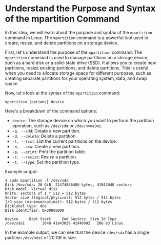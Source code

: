 # Understand the Purpose and Syntax of the mpartition Command

In this step, we will learn about the purpose and syntax of the `mpartition` command in Linux. The `mpartition` command is a powerful tool used to create, resize, and delete partitions on a storage device.

First, let's understand the purpose of the `mpartition` command. The `mpartition` command is used to manage partitions on a storage device, such as a hard disk or a solid-state drive (SSD). It allows you to create new partitions, resize existing partitions, and delete partitions. This is useful when you need to allocate storage space for different purposes, such as creating separate partitions for your operating system, data, and swap space.

Now, let's look at the syntax of the `mpartition` command:

```
mpartition [options] device
```

Here's a breakdown of the command options:

- `device`: The storage device on which you want to perform the partition operation, such as `/dev/sda` or `/dev/nvme0n1`.
- `-a, --add`: Create a new partition.
- `-d, --delete`: Delete a partition.
- `-l, --list`: List the current partitions on the device.
- `-n, --new`: Create a new partition.
- `-p, --print`: Print the partition table.
- `-r, --resize`: Resize a partition.
- `-t, --type`: Set the partition type.

Example output:

```
$ sudo mpartition -l /dev/sda
Disk /dev/sda: 20 GiB, 21474836480 bytes, 41943040 sectors
Disk model: Virtual disk
Units: sectors of 1 * 512 = 512 bytes
Sector size (logical/physical): 512 bytes / 512 bytes
I/O size (minimum/optimal): 512 bytes / 512 bytes
Disklabel type: dos
Disk identifier: 0x00000000

Device     Boot Start     End Sectors  Size Id Type
/dev/sda1        2048 41943039 41940992   20G 83 Linux
```

In the example output, we can see that the device `/dev/sda` has a single partition `/dev/sda1` of 20 GB in size.
